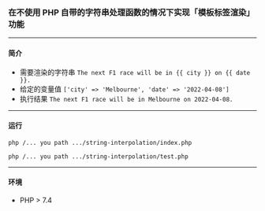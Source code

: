 ### 在不使用 PHP 自带的字符串处理函数的情况下实现「模板标签渲染」功能

***

#### 简介

- 需要渲染的字符串 `The next F1 race will be in {{ city }} on {{ date }}.`
- 给定的变量值 `['city' => 'Melbourne', 'date' => '2022-04-08']`
- 执行结果 `The next F1 race will be in Melbourne on 2022-04-08.`

***    

#### 运行

`php /... you path .../string-interpolation/index.php`

`php /... you path .../string-interpolation/test.php`

***

#### 环境

- PHP > 7.4